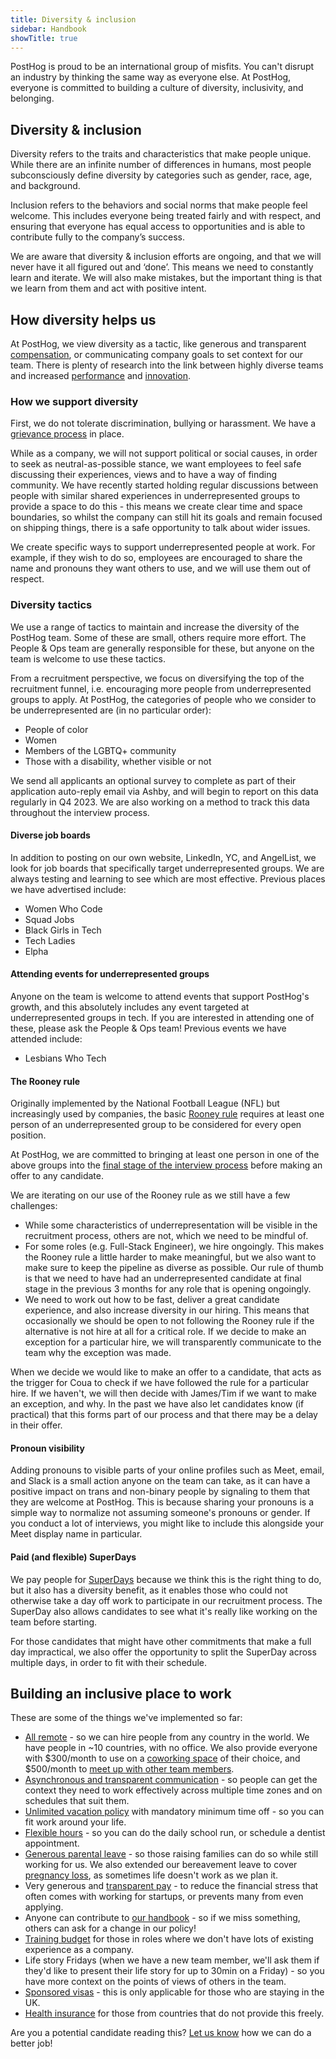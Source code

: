 ```yaml
---
title: Diversity & inclusion
sidebar: Handbook
showTitle: true
---
```


PostHog is proud to be an international group of misfits. You can't disrupt an industry by thinking the same way as everyone else. At PostHog, everyone is committed to building a culture of diversity, inclusivity, and belonging.

## Diversity & inclusion

Diversity refers to the traits and characteristics that make people unique. While there are an infinite number of differences in humans, most people subconsciously define diversity by categories such as gender, race, age, and background.

Inclusion refers to the behaviors and social norms that make people feel welcome. This includes everyone being treated fairly and with respect, and ensuring that everyone has equal access to opportunities and is able to contribute fully to the company’s success.  

We are aware that diversity & inclusion efforts are ongoing, and that we will never have it all figured out and ‘done’. This means we need to constantly learn and iterate. We will also make mistakes, but the important thing is that we learn from them and act with positive intent. 

## How diversity helps us

At PostHog, we view diversity as a tactic, like generous and transparent [compensation](https://posthog.com/handbook/people/compensation#how-it-works), or communicating company goals to set context for our team. There is plenty of research into the link between highly diverse teams and increased [performance](https://www.ucdenver.edu/docs/librariesprovider68/default-document-library/jmna-articles-bonuscontent-2.pdf?Status=Temp&sfvrsn=84c0fb9_2) and [innovation](https://www.bcg.com/en-us/publications/2018/how-diverse-leadership-teams-boost-innovation). 

### How we support diversity

First, we do not tolerate discrimination, bullying or harassment. We have a [grievance process](../people/grievances) in place.

While as a company, we will not support political or social causes, in order to seek as neutral-as-possible stance, we want employees to feel safe discussing their experiences, views and to have a way of finding community. We have recently started holding regular discussions between people with similar shared experiences in underrepresented groups to provide a space to do this - this means we create clear time and space boundaries, so whilst the company can still hit its goals and remain focused on shipping things, there is a safe opportunity to talk about wider issues.

We create specific ways to support underrepresented people at work. For example, if they wish to do so, employees are encouraged to share the name and pronouns they want others to use, and we will use them out of respect.

### Diversity tactics

We use a range of tactics to maintain and increase the diversity of the PostHog team. Some of these are small, others require more effort. The People & Ops team are generally responsible for these, but anyone on the team is welcome to use these tactics.

From a recruitment perspective, we focus on diversifying the top of the recruitment funnel, i.e. encouraging more people from underrepresented groups to apply. At PostHog, the categories of people who we consider to be underrepresented are (in no particular order):

* People of color
* Women
* Members of the LGBTQ+ community
* Those with a disability, whether visible or not

We send all applicants an optional survey to complete as part of their application auto-reply email via Ashby, and will begin to report on this data regularly in Q4 2023. We are also working on a method to track this data throughout the interview process. 

#### Diverse job boards

In addition to posting on our own website, LinkedIn, YC, and AngelList, we look for job boards that specifically target underrepresented groups. We are always testing and learning to see which are most effective. Previous places we have advertised include: 

- Women Who Code
- Squad Jobs
- Black Girls in Tech
- Tech Ladies
- Elpha

#### Attending events for underrepresented groups

Anyone on the team is welcome to attend events that support PostHog's growth, and this absolutely includes any event targeted at underrepresented groups in tech. If you are interested in attending one of these, please ask the People & Ops team! Previous events we have attended include:

- Lesbians Who Tech

#### The Rooney rule

Originally implemented by the National Football League (NFL) but increasingly used by companies, the basic [Rooney rule](https://en.wikipedia.org/wiki/Rooney_Rule) requires at least one person of an underrepresented group to be considered for every open position.

At PostHog, we are committed to bringing at least one person in one of the above groups into the [final stage of the interview process](/handbook/people/hiring-process/#posthog-superday) before making an offer to any candidate. 

We are iterating on our use of the Rooney rule as we still have a few challenges:

* While some characteristics of underrepresentation will be visible in the recruitment process, others are not, which we need to be mindful of. 
* For some roles (e.g. Full-Stack Engineer), we hire ongoingly. This makes the Rooney rule a little harder to make meaningful, but we also want to make sure to keep the pipeline as diverse as possible. Our rule of thumb is that we need to have had an underrepresented candidate at final stage in the previous 3 months for any role that is opening ongoingly. 
* We need to work out how to be fast, deliver a great candidate experience, and also increase diversity in our hiring. This means that occasionally we should be open to not following the Rooney rule if the alternative is not hire at all for a critical role. If we decide to make an exception for a particular hire, we will transparently communicate to the team why the exception was made.

When we decide we would like to make an offer to a candidate, that acts as the trigger for Coua to check if we have followed the rule for a particular hire. If we haven't, we will then decide with James/Tim if we want to make an exception, and why. In the past we have also let candidates know (if practical) that this forms part of our process and that there may be a delay in their offer. 

#### Pronoun visibility

Adding pronouns to visible parts of your online profiles such as Meet, email, and Slack is a small action anyone on the team can take, as it can have a positive impact on trans and non-binary people by signaling to them that they are welcome at PostHog. This is because sharing your pronouns is a simple way to normalize not assuming someone's pronouns or gender. If you conduct a lot of interviews, you might like to include this alongside your Meet display name in particular. 

#### Paid (and flexible) SuperDays

We pay people for [SuperDays](/careers/#the-process) because we think this is the right thing to do, but it also has a diversity benefit, as it enables those who could not otherwise take a day off work to participate in our recruitment process. The SuperDay also allows candidates to see what it's really like working on the team before starting. 

For those candidates that might have other commitments that make a full day impractical, we also offer the opportunity to split the SuperDay across multiple days, in order to fit with their schedule.

## Building an inclusive place to work

These are some of the things we've implemented so far:

* [All remote](/handbook/company/team) - so we can hire people from any country in the world. We have people in ~10 countries, with no office. We also provide everyone  with $300/month to use on a [coworking space](/handbook/people/spending-money/#work-space) of their choice, and $500/month to [meet up with other team members](/handbook/people/spending-money/#meetups). 
* [Asynchronous and transparent communication](/handbook/company/communication) - so people can get the context they need to work effectively across multiple time zones and on schedules that suit them.
* [Unlimited vacation policy](/handbook/people/time-off/#permissionless-time-off) with mandatory minimum time off - so you can fit work around your life.
* [Flexible hours](/handbook/people/time-off#flexible-working) - so you can do the daily school run, or schedule a dentist appointment. 
* [Generous parental leave](/handbook/people/time-off/#parental-leave) - so those raising families can do so while still working for us. We also extended our bereavement leave to cover [pregnancy loss](/handbook/people/time-off#bereavements--child-loss), as sometimes life doesn't work as we plan it.
* Very generous and [transparent pay](/handbook/people/compensation) - to reduce the financial stress that often comes with working for startups, or prevents many from even applying.
* Anyone can contribute to [our handbook](/handbook/) - so if we miss something, others can ask for a change in our policy! 
* [Training budget](/handbook/people/training/#training-budget) for those in roles where we don't have lots of existing experience as a company.
* Life story Fridays (when we have a new team member, we'll ask them if they'd like to present their life story for up to 30min on a Friday) - so you have more context on the points of views of others in the team.
* [Sponsored visas](/handbook/people/hiring-process/#visa-sponsorship) - this is only applicable for those who are staying in the UK. 
* [Health insurance](/handbook/people/benefits/#pension-and-401k-contributions) for those from countries that do not provide this freely.

Are you a potential candidate reading this? [Let us know](mailto:careers@posthog.com) how we can do a better job!
